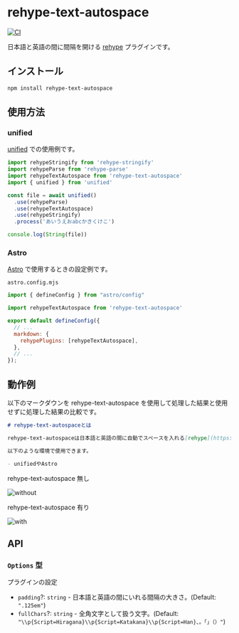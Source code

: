 # rehype-text-autospace

[![CI](https://github.com/yuma140902/rehype-text-autospace/actions/workflows/CI.yml/badge.svg)](https://github.com/yuma140902/rehype-text-autospace/actions/workflows/CI.yml)

日本語と英語の間に間隔を開ける [rehype](https://github.com/rehypejs/rehype) プラグインです。

## インストール

```sh
npm install rehype-text-autospace
```

## 使用方法

### unified

[unified](https://github.com/unifiedjs/unified) での使用例です。

```js
import rehypeStringify from 'rehype-stringify'
import rehypeParse from 'rehype-parse'
import rehypeTextAutospace from 'rehype-text-autospace'
import { unified } from 'unified'

const file = await unified()
  .use(rehypeParse)
  .use(rehypeTextAutospace)
  .use(rehypeStringify)
  .process('あいうえおabcかきくけこ')

console.log(String(file))
```

### Astro

[Astro](https://astro.build/) で使用するときの設定例です。

`astro.config.mjs`

```js
import { defineConfig } from "astro/config"

import rehypeTextAutospace from 'rehype-text-autospace'

export default defineConfig({
  // ...
  markdown: {
    rehypePlugins: [rehypeTextAutospace],
  },
  // ...
});
```

## 動作例

以下のマークダウンを rehype-text-autospace を使用して処理した結果と使用せずに処理した結果の比較です。

```md
# rehype-text-autospaceとは

rehype-text-autospaceは日本語と英語の間に自動でスペースを入れる[rehype](https://github.com/rehypejs/rehype) Pluginです。

以下のような環境で使用できます。

- unifiedやAstro
```

rehype-text-autospace 無し

![without](https://github.com/user-attachments/assets/f900e514-3fc5-452b-a679-8aec7bbbef15)

rehype-text-autospace 有り

![with](https://github.com/user-attachments/assets/72ae0a4b-b570-4f95-a3c8-34fec543074d)

## API

### `Options` 型

プラグインの設定

- `padding`?: `string` - 日本語と英語の間にいれる間隔の大きさ。(Default: `".125em"`)
- `fullChars`?: `string` - 全角文字として扱う文字。(Default: `"\\p{Script=Hiragana}\\p{Script=Katakana}\\p{Script=Han}、。「」（）"`)
